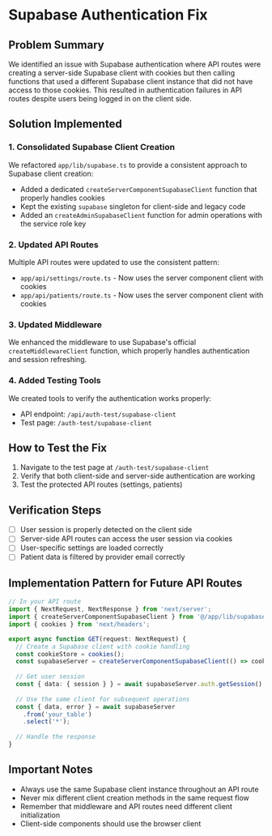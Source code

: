 # Supabase Authentication Fix

## Problem Summary

We identified an issue with Supabase authentication where API routes were creating a server-side Supabase client with cookies but then calling functions that used a different Supabase client instance that did not have access to those cookies. This resulted in authentication failures in API routes despite users being logged in on the client side.

## Solution Implemented

### 1. Consolidated Supabase Client Creation

We refactored `app/lib/supabase.ts` to provide a consistent approach to Supabase client creation:

- Added a dedicated `createServerComponentSupabaseClient` function that properly handles cookies
- Kept the existing `supabase` singleton for client-side and legacy code
- Added an `createAdminSupabaseClient` function for admin operations with the service role key

### 2. Updated API Routes

Multiple API routes were updated to use the consistent pattern:

- `app/api/settings/route.ts` - Now uses the server component client with cookies
- `app/api/patients/route.ts` - Now uses the server component client with cookies

### 3. Updated Middleware

We enhanced the middleware to use Supabase's official `createMiddlewareClient` function, which properly handles authentication and session refreshing.

### 4. Added Testing Tools

We created tools to verify the authentication works properly:

- API endpoint: `/api/auth-test/supabase-client`
- Test page: `/auth-test/supabase-client`

## How to Test the Fix

1. Navigate to the test page at `/auth-test/supabase-client`
2. Verify that both client-side and server-side authentication are working
3. Test the protected API routes (settings, patients)

## Verification Steps

- [ ] User session is properly detected on the client side
- [ ] Server-side API routes can access the user session via cookies
- [ ] User-specific settings are loaded correctly
- [ ] Patient data is filtered by provider email correctly

## Implementation Pattern for Future API Routes

```typescript
// In your API route
import { NextRequest, NextResponse } from 'next/server';
import { createServerComponentSupabaseClient } from '@/app/lib/supabase';
import { cookies } from 'next/headers';

export async function GET(request: NextRequest) {
  // Create a Supabase client with cookie handling
  const cookieStore = cookies();
  const supabaseServer = createServerComponentSupabaseClient(() => cookieStore);
  
  // Get user session
  const { data: { session } } = await supabaseServer.auth.getSession();
  
  // Use the same client for subsequent operations
  const { data, error } = await supabaseServer
    .from('your_table')
    .select('*');
    
  // Handle the response
}
```

## Important Notes

- Always use the same Supabase client instance throughout an API route
- Never mix different client creation methods in the same request flow
- Remember that middleware and API routes need different client initialization
- Client-side components should use the browser client
